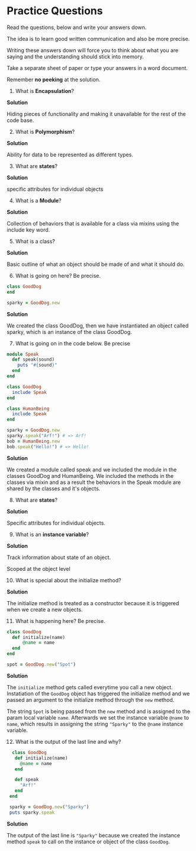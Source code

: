 <h1>Practice Questions</h1>

Read the questions, below and write your answers down.

The idea is to learn good written communication and
also be more precise.

Writing these answers down will force you to think about
what you are saying and the understanding should stick into 
memory.  

Take a separate sheet of paper or type your answers in a word 
document.  

Remember **no peeking** at the solution.




1. What is **Encapsulation**?

  **Solution** 

  Hiding pieces of functionality and making it unavailable for the rest of the code base.

2. What is **Polymorphism**?

  **Solution** 

  Ability for data to be represented as different types.

3. What are **states**?

  **Solution** 

  specific attributes for individual objects

4. What is a **Module**?

  **Solution** 

  Collection of behaviors that is available for a class via mixins using the include key word.

5. What is a class?

  **Solution**

  Basic outline of what an object should be made of and what it should do.

6. What is going on here? Be precise.

  ```Ruby
  class GoodDog
  end

  sparky = GoodDog.new
  ```

  **Solution**

  We created the class GoodDog, then we have instantiated an object called sparky, 
  which is an instance of the class GoodDog.  

7.  What is going on in the code below.  Be precise

  ```Ruby
  module Speak
    def speak(sound)
      puts "#{sound}"
    end
  end

  class GoodDog
    include Speak
  end

  class HumanBeing
    include Speak
  end

  sparky = GoodDog.new
  sparky.speak("Arf!") # => Arf!
  bob = HumanBeing.new
  bob.speak("Hello!") # => Hello!
  ```
  **Solution**

  We created a module called speak and we included the module in the classes GoodDog and HumanBeing. 
  We included the methods in the classes via mixin and as a result the behaviors in the Speak module 
  are shared by the classes and it's objects.

8. What are **states**?

  **Solution**

  Specific attributes for individual objects.

9. What is an **instance variable**?

  **Solution**

  Track information about state of an object.

  Scoped at the object level

10.  What is special about the initialize method?

  **Solution**

  The initialize method is treated as a constructor because it is triggered when we create a new objects.

11. What is happening here? Be precise.

  ```Ruby
  class GoodDog
    def initialize(name)
        @name = name
    end
  end

  spot = GoodDog.new("Spot")
  ```

  **Solution**
  
   The `initialize` method gets called everytime you call a new object.  Instatiation of the `GoodDog` object has triggered the 
   initialize method and we passed an argument to the initialize method through the `new` method.
   
   The string `Spot` is being passed from the `new` method and is assigned to the param local variable `name`.  Afterwards we set the instance variable `@name` to `name`, which results in assigning the string `"Sparky"` to the `@name` instance variable.
   
12. What is the output of the last line and why?
  
 ```Ruby
   class GoodDog
    def initialize(name)
      @name = name
    end

    def speak
      "Arf!"
    end
  end

  sparky = GoodDog.new("Sparky")
  puts sparky.speak
  ```
  **Solution**

  The output of the last line is `"Sparky"` because we created the instance method `speak` to call on the 
  instance or object of the class `GoodDog`.
  
  

